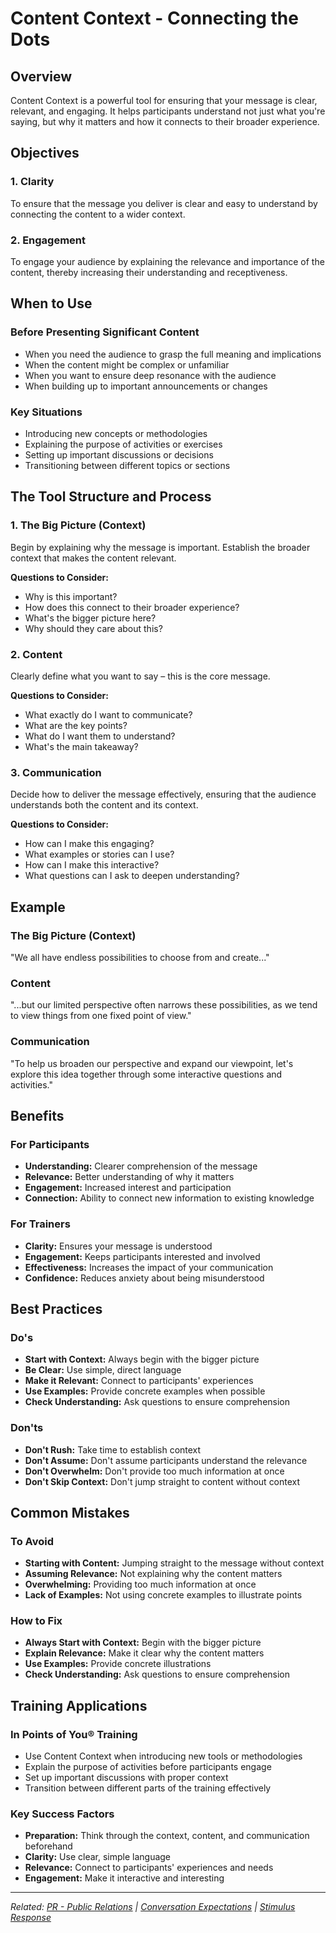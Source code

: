 # Content Context - Connecting the Dots

## Overview

Content Context is a powerful tool for ensuring that your message is clear, relevant, and engaging. It helps participants understand not just what you're saying, but why it matters and how it connects to their broader experience.

## Objectives

### 1. Clarity
To ensure that the message you deliver is clear and easy to understand by connecting the content to a wider context.

### 2. Engagement
To engage your audience by explaining the relevance and importance of the content, thereby increasing their understanding and receptiveness.

## When to Use

### Before Presenting Significant Content
- When you need the audience to grasp the full meaning and implications
- When the content might be complex or unfamiliar
- When you want to ensure deep resonance with the audience
- When building up to important announcements or changes

### Key Situations
- Introducing new concepts or methodologies
- Explaining the purpose of activities or exercises
- Setting up important discussions or decisions
- Transitioning between different topics or sections

## The Tool Structure and Process

### 1. The Big Picture (Context)
Begin by explaining why the message is important. Establish the broader context that makes the content relevant.

**Questions to Consider:**
- Why is this important?
- How does this connect to their broader experience?
- What's the bigger picture here?
- Why should they care about this?

### 2. Content
Clearly define what you want to say – this is the core message.

**Questions to Consider:**
- What exactly do I want to communicate?
- What are the key points?
- What do I want them to understand?
- What's the main takeaway?

### 3. Communication
Decide how to deliver the message effectively, ensuring that the audience understands both the content and its context.

**Questions to Consider:**
- How can I make this engaging?
- What examples or stories can I use?
- How can I make this interactive?
- What questions can I ask to deepen understanding?

## Example

### The Big Picture (Context)
"We all have endless possibilities to choose from and create..."

### Content
"...but our limited perspective often narrows these possibilities, as we tend to view things from one fixed point of view."

### Communication
"To help us broaden our perspective and expand our viewpoint, let's explore this idea together through some interactive questions and activities."

## Benefits

### For Participants
- **Understanding:** Clearer comprehension of the message
- **Relevance:** Better understanding of why it matters
- **Engagement:** Increased interest and participation
- **Connection:** Ability to connect new information to existing knowledge

### For Trainers
- **Clarity:** Ensures your message is understood
- **Engagement:** Keeps participants interested and involved
- **Effectiveness:** Increases the impact of your communication
- **Confidence:** Reduces anxiety about being misunderstood

## Best Practices

### Do's
- **Start with Context:** Always begin with the bigger picture
- **Be Clear:** Use simple, direct language
- **Make it Relevant:** Connect to participants' experiences
- **Use Examples:** Provide concrete examples when possible
- **Check Understanding:** Ask questions to ensure comprehension

### Don'ts
- **Don't Rush:** Take time to establish context
- **Don't Assume:** Don't assume participants understand the relevance
- **Don't Overwhelm:** Don't provide too much information at once
- **Don't Skip Context:** Don't jump straight to content without context

## Common Mistakes

### To Avoid
- **Starting with Content:** Jumping straight to the message without context
- **Assuming Relevance:** Not explaining why the content matters
- **Overwhelming:** Providing too much information at once
- **Lack of Examples:** Not using concrete examples to illustrate points

### How to Fix
- **Always Start with Context:** Begin with the bigger picture
- **Explain Relevance:** Make it clear why the content matters
- **Use Examples:** Provide concrete illustrations
- **Check Understanding:** Ask questions to ensure comprehension

## Training Applications

### In Points of You® Training
- Use Content Context when introducing new tools or methodologies
- Explain the purpose of activities before participants engage
- Set up important discussions with proper context
- Transition between different parts of the training effectively

### Key Success Factors
- **Preparation:** Think through the context, content, and communication beforehand
- **Clarity:** Use clear, simple language
- **Relevance:** Connect to participants' experiences and needs
- **Engagement:** Make it interactive and interesting

---

*Related: [PR - Public Relations](pr-public-relations.md) | [Conversation Expectations](conversation-expectations.md) | [Stimulus Response](stimulus-response.md)*
